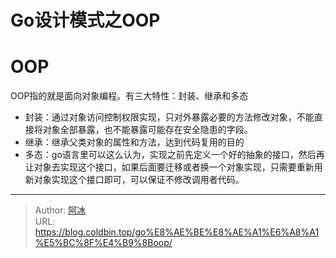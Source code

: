 # Go设计模式之OOP


# OOP

OOP指的就是面向对象编程。有三大特性：封装、继承和多态

- 封装：通过对象访问控制权限实现，只对外暴露必要的方法修改对象，不能直接将对象全部暴露，也不能暴露可能存在安全隐患的字段。
- 继承：继承父类对象的属性和方法，达到代码复用的目的
- 多态：go语言里可以这么认为，实现之前先定义一个好的抽象的接口，然后再让对象去实现这个接口，如果后面要迁移或者换一个对象实现，只需要重新用新对象实现这个接口即可，可以保证不修改调用者代码。



---

> Author: [阿冰](https://github.com/cold-bin)  
> URL: https://blog.coldbin.top/go%E8%AE%BE%E8%AE%A1%E6%A8%A1%E5%BC%8F%E4%B9%8Boop/  

